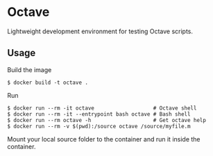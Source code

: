 # Octave

Lightweight development environment for testing Octave scripts.

## Usage
Build the image
```
$ docker build -t octave .
```

Run
```
$ docker run --rm -it octave                   # Octave shell
$ docker run --rm -it --entrypoint bash octave # Bash shell
$ docker run --rm octave -h                    # Get octave help
$ docker run --rm -v $(pwd):/source octave /source/myfile.m
```

Mount your local source folder to the container and run it inside the container.
